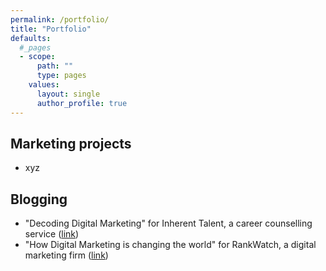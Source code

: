 ```yaml
---
permalink: /portfolio/
title: "Portfolio"
defaults:
  #_pages
  - scope:
      path: ""
      type: pages
    values:
      layout: single
      author_profile: true
---
```



## Marketing projects

- xyz


## Blogging

- "Decoding Digital Marketing" for Inherent Talent, a career counselling service ([link](https://inherenttalent.com/career/decoding-digital-marketing/))
- "How Digital Marketing is changing the world" for RankWatch, a digital marketing firm ([link](https://www.rankwatch.com/blog/machine-learning-changing-the-world/))
